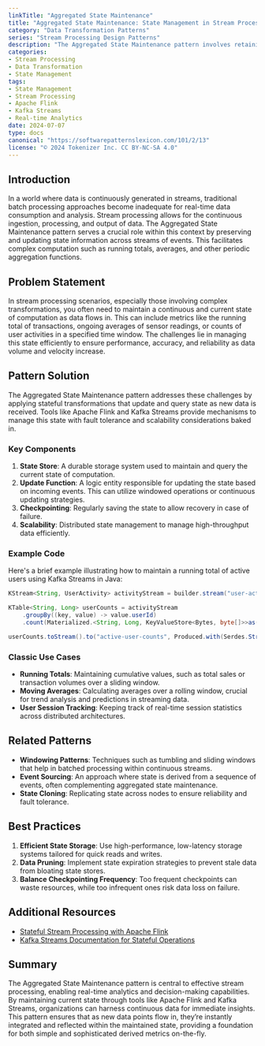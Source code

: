 ```yaml
---
linkTitle: "Aggregated State Maintenance"
title: "Aggregated State Maintenance: State Management in Stream Processing"
category: "Data Transformation Patterns"
series: "Stream Processing Design Patterns"
description: "The Aggregated State Maintenance pattern involves retaining and managing stateful information across events in stream processing systems to facilitate complex transformations, such as computing running totals or averages."
categories:
- Stream Processing
- Data Transformation
- State Management
tags:
- State Management
- Stream Processing
- Apache Flink
- Kafka Streams
- Real-time Analytics
date: 2024-07-07
type: docs
canonical: "https://softwarepatternslexicon.com/101/2/13"
license: "© 2024 Tokenizer Inc. CC BY-NC-SA 4.0"
---
```



## Introduction

In a world where data is continuously generated in streams, traditional batch processing approaches become inadequate for real-time data consumption and analysis. Stream processing allows for the continuous ingestion, processing, and output of data. The Aggregated State Maintenance pattern serves a crucial role within this context by preserving and updating state information across streams of events. This facilitates complex computation such as running totals, averages, and other periodic aggregation functions.

## Problem Statement

In stream processing scenarios, especially those involving complex transformations, you often need to maintain a continuous and current state of computation as data flows in. This can include metrics like the running total of transactions, ongoing averages of sensor readings, or counts of user activities in a specified time window. The challenges lie in managing this state efficiently to ensure performance, accuracy, and reliability as data volume and velocity increase.

## Pattern Solution

The Aggregated State Maintenance pattern addresses these challenges by applying stateful transformations that update and query state as new data is received. Tools like Apache Flink and Kafka Streams provide mechanisms to manage this state with fault tolerance and scalability considerations baked in.

### Key Components

1. **State Store**: A durable storage system used to maintain and query the current state of computation.
2. **Update Function**: A logic entity responsible for updating the state based on incoming events. This can utilize windowed operations or continuous updating strategies.
3. **Checkpointing**: Regularly saving the state to allow recovery in case of failure.
4. **Scalability**: Distributed state management to manage high-throughput data efficiently.

### Example Code

Here's a brief example illustrating how to maintain a running total of active users using Kafka Streams in Java:

```java
KStream<String, UserActivity> activityStream = builder.stream("user-activities");

KTable<String, Long> userCounts = activityStream
    .groupBy((key, value) -> value.userId)
    .count(Materialized.<String, Long, KeyValueStore<Bytes, byte[]>>as("user-counts"));

userCounts.toStream().to("active-user-counts", Produced.with(Serdes.String(), Serdes.Long()));
```

### Classic Use Cases

- **Running Totals**: Maintaining cumulative values, such as total sales or transaction volumes over a sliding window.
- **Moving Averages**: Calculating averages over a rolling window, crucial for trend analysis and predictions in streaming data.
- **User Session Tracking**: Keeping track of real-time session statistics across distributed architectures.

## Related Patterns

- **Windowing Patterns**: Techniques such as tumbling and sliding windows that help in batched processing within continuous streams.
- **Event Sourcing**: An approach where state is derived from a sequence of events, often complementing aggregated state maintenance.
- **State Cloning**: Replicating state across nodes to ensure reliability and fault tolerance.

## Best Practices

1. **Efficient State Storage**: Use high-performance, low-latency storage systems tailored for quick reads and writes.
2. **Data Pruning**: Implement state expiration strategies to prevent stale data from bloating state stores.
3. **Balance Checkpointing Frequency**: Too frequent checkpoints can waste resources, while too infrequent ones risk data loss on failure.

## Additional Resources

- [Stateful Stream Processing with Apache Flink](https://nightlies.apache.org/flink/flink-docs-stable/docs/dev/datastream/fault-tolerance/state/)
- [Kafka Streams Documentation for Stateful Operations](https://kafka.apache.org/documentation/streams/core-concepts#streams_stateful)

## Summary

The Aggregated State Maintenance pattern is central to effective stream processing, enabling real-time analytics and decision-making capabilities. By maintaining current state through tools like Apache Flink and Kafka Streams, organizations can harness continuous data for immediate insights. This pattern ensures that as new data points flow in, they’re instantly integrated and reflected within the maintained state, providing a foundation for both simple and sophisticated derived metrics on-the-fly.
